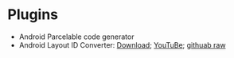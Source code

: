 # Plugins

- Android Parcelable code generator
- Android Layout ID Converter: [Download](http://plugins.jetbrains.com/plugin/7373); [YouTuBe](https://www.youtube.com/watch?v=L0KV4n13Gs4&feature=youtu.be); [githuab raw](https://github.com/Jacksgong/MacSoftwareConfig/raw/master/Android%20Studio/plugins/OffingHarbor.zip)
